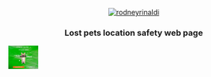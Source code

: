 <!-- START -->
<p align="center">
  <a href="#">
    <img alt="rodneyrinaldi" src="http://rodneyrinaldi.com/assets/images/rr-logo.png" width="60" />
  </a>
</p>

<h3 align="center">
  Lost pets location safety web page
</h3>

<img alt="vida.pet page" src="https://github.com/rodneyrinaldi/vida.pet/blob/master/public/page.png" width="60" />

<!-- END -->